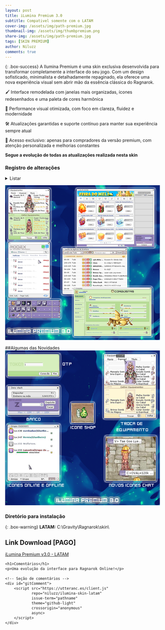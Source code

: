 ```yaml
---
layout: post
title: iLumina Premium 3.0
subtitle: Compativel somente com o LATAM
cover-img: /assets/img/path-premium.jpg
thumbnail-img: /assets/img/thumbpremium.png
share-img: /assets/img/path-premium.jpg
tags: [SKIN PREMIUM]
author: Niluzz
comments: true
---
```


{: .box-success}
A Ilumina Premium é uma skin exclusiva desenvolvida para transformar completamente a interface do seu jogo. Com um design sofisticado, minimalista e detalhadamente repaginado, ela oferece uma nova experiência visual sem abrir mão da essência clássica do Ragnarok.

🖌️ Interface remodelada com janelas mais organizadas, ícones redesenhados e uma paleta de cores harmônica

🚀 Performance visual otimizada, com foco em clareza, fluidez e modernidade

🛠️ Atualizações garantidas e suporte contínuo para manter sua experiência sempre atual

💎 Acesso exclusivo: apenas para compradores da versão premium, com atenção personalizada e melhorias constantes

**Segue a evolução de todas as atualizações realizada nesta skin**
### Registro de alterações
<details markdown="1">
<summary>Listar</summary>
**05/07/2025**

- Diversas melhorias correções visuais

- Alteração do ícone da loja (Shop)

- Modificação na interface das abas de nova mensagem e resposta do Rodex

- Adicionado novo botão para expansão de opções na nova interface (UI)

- Melhorias na interface da Agência de Aventura.

- Novos ícones de status para grupos (online e offline).

- Realizado melhorias visuais compatíveis com o LATAM

- Refinamentos nas abas de armazém,banco, troca de equipamentos, aba de navegação

- Novo ícone para mudança de nível e quest

- Melhorias visuais nas abas "Lista de Quests" e "Equipamentos"

- Interface modificada Rodex

- Novos ícones de status para membros do grupo (online/offline)

- Nova barra de Habilidades

- Novos botões



</details>


![Ilumina](https://github.com/niluzz/ilumina-skin-latam/raw/main/assets/img/ilumina-hotmart.png)

##Algumas das Novidades
![Ilumina](https://github.com/niluzz/ilumina-skin-latam/raw/main/assets/img/ilumina-descritivo.png)

### Diretório para instalação

{: .box-warning}
**LATAM:** C:\Gravity\Ragnarok\skin\


## Link Download [PAGO]

[iLumina Premium v3.0 - LATAM](https://go.hotmart.com/K100657487C)


<html lang="pt-BR">
<head>
    <meta charset="UTF-8">
    <title>iLuminaX Skin</title>
</head>
<body>

    <h1>Comentários</h1>
    <p>Uma evolução da interface para Ragnarok Online!</p>

    <!-- Seção de comentários -->
    <div id="gitComment">
        <script src="https://utteranc.es/client.js"
                repo="niluzz/ilumina-skin-latam"
                issue-term="pathname"
                theme="github-light"
                crossorigin="anonymous"
                async>
        </script>
    </div>

</body>
</html>